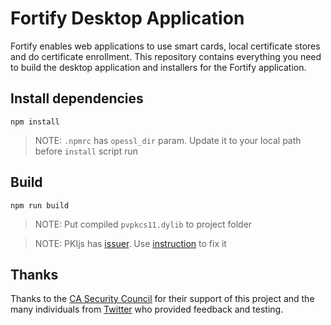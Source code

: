 # Fortify Desktop Application
Fortify enables web applications to use smart cards, local certificate stores and do certificate enrollment. This repository contains everything you need to build the desktop application and installers for the Fortify application.

## Install dependencies

```
npm install
```

> NOTE: `.npmrc` has `opessl_dir` param. Update it to your local path before `install` script run


## Build

```
npm run build
```

> NOTE: Put compiled `pvpkcs11.dylib` to project folder

> NOTE: PKIjs has [issuer](https://github.com/PeculiarVentures/PKI.js/issues/113). Use [instruction](https://github.com/PeculiarVentures/webcrypto-local#build--server) to fix it

## Thanks
Thanks to the [CA Security Council](https://casecurity.org/) for their support of this project and the many individuals from [Twitter](https://twitter.com/rmhrisk) who provided feedback and testing.
